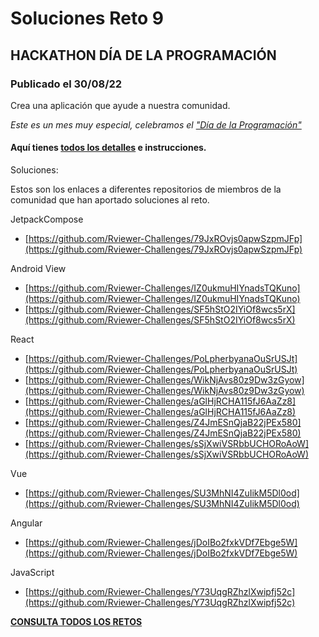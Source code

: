 # Soluciones Reto 9
## HACKATHON DÍA DE LA PROGRAMACIÓN
### Publicado el 30/08/22

Crea una aplicación que ayude a nuestra comunidad.

*Este es un mes muy especial, celebramos el ["Día de la Programación"](https://diadelaprogramacion.com)*

#### Aquí tienes [todos los detalles](https://bit.ly/3AxPhEj) e instrucciones.

Soluciones:

Estos son los enlaces a diferentes repositorios de miembros de la comunidad que han aportado soluciones al reto.

JetpackCompose

* [https://github.com/Rviewer-Challenges/79JxROvjs0apwSzpmJFp](https://github.com/Rviewer-Challenges/79JxROvjs0apwSzpmJFp)

Android View

* [https://github.com/Rviewer-Challenges/IZ0ukmuHIYnadsTQKuno](https://github.com/Rviewer-Challenges/IZ0ukmuHIYnadsTQKuno)
* [https://github.com/Rviewer-Challenges/SF5hStO2IYiOf8wcs5rX](https://github.com/Rviewer-Challenges/SF5hStO2IYiOf8wcs5rX)

React

* [https://github.com/Rviewer-Challenges/PoLpherbyanaOuSrUSJt](https://github.com/Rviewer-Challenges/PoLpherbyanaOuSrUSJt)
* [https://github.com/Rviewer-Challenges/WikNjAvs80z9Dw3zGyow](https://github.com/Rviewer-Challenges/WikNjAvs80z9Dw3zGyow)
* [https://github.com/Rviewer-Challenges/aGlHjRCHA115fJ6AaZz8](https://github.com/Rviewer-Challenges/aGlHjRCHA115fJ6AaZz8)
* [https://github.com/Rviewer-Challenges/Z4JmESnQjaB22jPEx580](https://github.com/Rviewer-Challenges/Z4JmESnQjaB22jPEx580)
* [https://github.com/Rviewer-Challenges/sSjXwiVSRbbUCHORoAoW](https://github.com/Rviewer-Challenges/sSjXwiVSRbbUCHORoAoW)

Vue

* [https://github.com/Rviewer-Challenges/SU3MhNI4ZuIikM5Dl0od](https://github.com/Rviewer-Challenges/SU3MhNI4ZuIikM5Dl0od)

Angular

* [https://github.com/Rviewer-Challenges/jDoIBo2fxkVDf7Ebge5W](https://github.com/Rviewer-Challenges/jDoIBo2fxkVDf7Ebge5W)

JavaScript

* [https://github.com/Rviewer-Challenges/Y73UqgRZhzlXwipfj52c](https://github.com/Rviewer-Challenges/Y73UqgRZhzlXwipfj52c)


[**CONSULTA TODOS LOS RETOS**](./README.md)